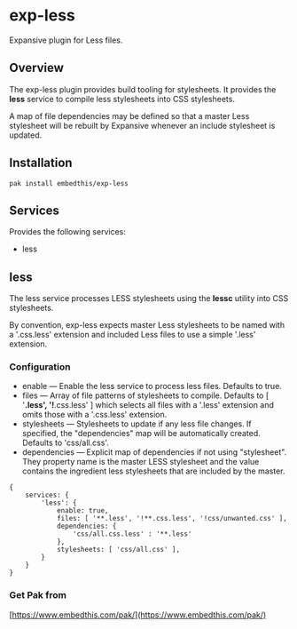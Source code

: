exp-less
===

Expansive plugin for Less files.

## Overview

The exp-less plugin provides build tooling for stylesheets. It provides the **less** service to compile less stylesheets into CSS stylesheets.

A map of file dependencies may be defined so that a master Less stylesheet will be rebuilt
by Expansive whenever an include stylesheet is updated.

## Installation

    pak install embedthis/exp-less

## Services

Provides the following services:

* less

## less

The less service processes LESS stylesheets using the **lessc** utility into CSS stylesheets.

By convention, exp-less expects master Less stylesheets to be named with a '.css.less' extension and included Less
files to use a simple '.less' extension.

### Configuration

* enable &mdash; Enable the less service to process less files. Defaults to true.
* files &mdash; Array of file patterns of stylesheets to compile. Defaults to [ '**.less', '!**.css.less' ] which
    selects all files with a '.less' extension and omits those with a '.css.less' extension.
* stylesheets &mdash; Stylesheets to update if any less file changes.
    If specified, the "dependencies" map will be automatically created. Defaults to 'css/all.css'.
* dependencies &mdash; Explicit map of dependencies if not using "stylesheet". They property name is the master LESS
    stylesheet and the value contains the ingredient less stylesheets that are included by the master.

```
{
    services: {
        'less': {
            enable: true,
            files: [ '**.less', '!**.css.less', '!css/unwanted.css' ],
            dependencies: {
                'css/all.css.less' : '**.less'
            },
            stylesheets: [ 'css/all.css' ],
        }
    }
}
```

### Get Pak from

[https://www.embedthis.com/pak/](https://www.embedthis.com/pak/)
